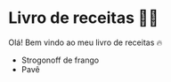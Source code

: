 # Livro de receitas :man_cook:

Olá! Bem vindo ao meu livro de receitas :fire:

- Strogonoff de frango
- Pavê
